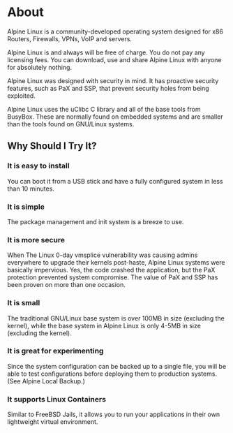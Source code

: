 # About


Alpine Linux is a community-developed operating system designed for x86 Routers, Firewalls, VPNs, VoIP and servers.

Alpine Linux is and always will be free of charge. You do not pay any licensing fees. You can download, use and share Alpine Linux with anyone for absolutely nothing.

Alpine Linux was designed with security in mind. It has proactive security features, such as PaX and SSP, that prevent security holes from being exploited.

Alpine Linux uses the uClibc C library and all of the base tools from BusyBox. These are normally found on embedded systems and are smaller than the tools found on GNU/Linux systems.


## Why Should I Try It?

### It is easy to install

You can boot it from a USB stick and have a fully configured system in less than 10 minutes.


### It is simple

The package management and init system is a breeze to use.


### It is more secure

When The Linux 0-day vmsplice vulnerability was causing admins everywhere to upgrade their kernels post-haste, Alpine Linux systems were basically impervious. Yes, the code crashed the application, but the PaX protection prevented system compromise. The value of PaX and SSP has been proven on more than one occasion.


### It is small

The traditional GNU/Linux base system is over 100MB in size (excluding the kernel), while the base system in Alpine Linux is only 4-5MB in size (excluding the kernel).


### It is great for experimenting

Since the system configuration can be backed up to a single file, you will be able to test configurations before deploying them to production systems. (See Alpine Local Backup.)


### It supports Linux Containers

Similar to FreeBSD Jails, it allows you to run your applications in their own lightweight virtual environment.



